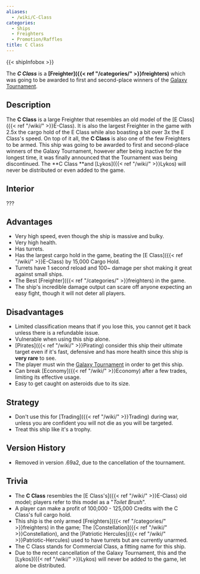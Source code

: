 ```yaml
---
aliases:
  - /wiki/C-Class
categories:
  - Ships
  - Freighters
  - Promotion/Raffles
title: C Class
---
```


{{< shipInfobox >}}

The **_C Class_** is a **[Freighter]({{< ref "/categories/" >}}freighters)** which was going to be awarded to first and second-place winners of the [Galaxy Tournament](https://challonge.com/GalaxyAT).

## Description

The **C Class** is a large Freighter that resembles an old model of the [E Class]({{< ref "/wiki/" >}}E-Class). It is also the largest Freighter in the game with 2.5x the cargo hold of the E Class while also boasting a bit over 3x the E Class's speed. On top of it all, the **C Class** is also one of the few Freighters to be armed. This ship was going to be awarded to first and second-place winners of the Galaxy Tournament, however after being inactive for the longest time, it was finally announced that the Tournament was being discontinued. The **C Class **and [Lykos]({{< ref "/wiki/" >}}Lykos) will never be distributed or even added to the game.

## Interior

???

## Advantages

- Very high speed, even though the ship is massive and bulky.
- Very high health.
- Has turrets.
- Has the largest cargo hold in the game, beating the [E Class]({{< ref "/wiki/" >}}E-Class) by 15,000 Cargo Hold.
- Turrets have 1 second reload and 100~ damage per shot making it great against small ships.
- The Best [Freighter]({{< ref "/categories/" >}}freighters) in the game.
- The ship's incredible damage output can scare off anyone expecting an easy fight, though it will not deter all players.

## Disadvantages

- Limited classification means that if you lose this, you cannot get it back unless there is a refundable issue.
- Vulnerable when using this ship alone.
- [Pirates]({{< ref "/wiki/" >}}Pirating) consider this ship their ultimate target even if it's fast, defensive and has more health since this ship is **very rare** to see.
- The player must win the [Galaxy Tournament](https://challonge.com/GalaxyAT) in order to get this ship.
- Can break [Economy]({{< ref "/wiki/" >}}Economy) after a few trades, limiting its effective usage.
- Easy to get caught on asteroids due to its size.

## Strategy

- Don't use this for [Trading]({{< ref "/wiki/" >}}Trading) during war, unless you are confident you will not die as you will be targeted.
- Treat this ship like it's a trophy.

## Version History

- Removed in version .69a2, due to the cancellation of the tournament.

## Trivia

- The **C Class** resembles the [E Class's]({{< ref "/wiki/" >}}E-Class) old model; players refer to this model as a "_Toilet Brush_".
- A player can make a profit of 100,000 - 125,000 Credits with the C Class's full cargo hold.
- This ship is the only armed [Freighters]({{< ref "/categories/" >}}freighters) in the game; The [Constellation]({{< ref "/wiki/" >}}Constellation), and the [Patriotic Hercules]({{< ref "/wiki/" >}}Patriotic-Hercules) used to have turrets but are currently unarmed.
- The C Class stands for Commercial Class, a fitting name for this ship.
- Due to the recent cancellation of the Galaxy Tournament, this and the [Lykos]({{< ref "/wiki/" >}}Lykos) will never be added to the game, let alone be distributed.
